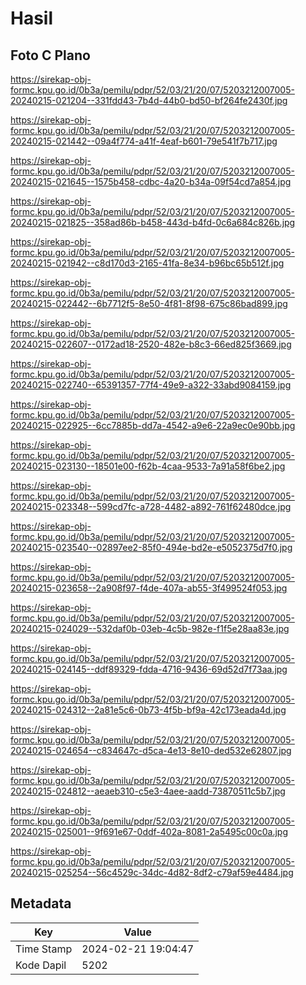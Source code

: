 # Hasil

## Foto C Plano

https://sirekap-obj-formc.kpu.go.id/0b3a/pemilu/pdpr/52/03/21/20/07/5203212007005-20240215-021204--331fdd43-7b4d-44b0-bd50-bf264fe2430f.jpg

https://sirekap-obj-formc.kpu.go.id/0b3a/pemilu/pdpr/52/03/21/20/07/5203212007005-20240215-021442--09a4f774-a41f-4eaf-b601-79e541f7b717.jpg

https://sirekap-obj-formc.kpu.go.id/0b3a/pemilu/pdpr/52/03/21/20/07/5203212007005-20240215-021645--1575b458-cdbc-4a20-b34a-09f54cd7a854.jpg

https://sirekap-obj-formc.kpu.go.id/0b3a/pemilu/pdpr/52/03/21/20/07/5203212007005-20240215-021825--358ad86b-b458-443d-b4fd-0c6a684c826b.jpg

https://sirekap-obj-formc.kpu.go.id/0b3a/pemilu/pdpr/52/03/21/20/07/5203212007005-20240215-021942--c8d170d3-2165-41fa-8e34-b96bc65b512f.jpg

https://sirekap-obj-formc.kpu.go.id/0b3a/pemilu/pdpr/52/03/21/20/07/5203212007005-20240215-022442--6b7712f5-8e50-4f81-8f98-675c86bad899.jpg

https://sirekap-obj-formc.kpu.go.id/0b3a/pemilu/pdpr/52/03/21/20/07/5203212007005-20240215-022607--0172ad18-2520-482e-b8c3-66ed825f3669.jpg

https://sirekap-obj-formc.kpu.go.id/0b3a/pemilu/pdpr/52/03/21/20/07/5203212007005-20240215-022740--65391357-77f4-49e9-a322-33abd9084159.jpg

https://sirekap-obj-formc.kpu.go.id/0b3a/pemilu/pdpr/52/03/21/20/07/5203212007005-20240215-022925--6cc7885b-dd7a-4542-a9e6-22a9ec0e90bb.jpg

https://sirekap-obj-formc.kpu.go.id/0b3a/pemilu/pdpr/52/03/21/20/07/5203212007005-20240215-023130--18501e00-f62b-4caa-9533-7a91a58f6be2.jpg

https://sirekap-obj-formc.kpu.go.id/0b3a/pemilu/pdpr/52/03/21/20/07/5203212007005-20240215-023348--599cd7fc-a728-4482-a892-761f62480dce.jpg

https://sirekap-obj-formc.kpu.go.id/0b3a/pemilu/pdpr/52/03/21/20/07/5203212007005-20240215-023540--02897ee2-85f0-494e-bd2e-e5052375d7f0.jpg

https://sirekap-obj-formc.kpu.go.id/0b3a/pemilu/pdpr/52/03/21/20/07/5203212007005-20240215-023658--2a908f97-f4de-407a-ab55-3f499524f053.jpg

https://sirekap-obj-formc.kpu.go.id/0b3a/pemilu/pdpr/52/03/21/20/07/5203212007005-20240215-024029--532daf0b-03eb-4c5b-982e-f1f5e28aa83e.jpg

https://sirekap-obj-formc.kpu.go.id/0b3a/pemilu/pdpr/52/03/21/20/07/5203212007005-20240215-024145--ddf89329-fdda-4716-9436-69d52d7f73aa.jpg

https://sirekap-obj-formc.kpu.go.id/0b3a/pemilu/pdpr/52/03/21/20/07/5203212007005-20240215-024312--2a81e5c6-0b73-4f5b-bf9a-42c173eada4d.jpg

https://sirekap-obj-formc.kpu.go.id/0b3a/pemilu/pdpr/52/03/21/20/07/5203212007005-20240215-024654--c834647c-d5ca-4e13-8e10-ded532e62807.jpg

https://sirekap-obj-formc.kpu.go.id/0b3a/pemilu/pdpr/52/03/21/20/07/5203212007005-20240215-024812--aeaeb310-c5e3-4aee-aadd-73870511c5b7.jpg

https://sirekap-obj-formc.kpu.go.id/0b3a/pemilu/pdpr/52/03/21/20/07/5203212007005-20240215-025001--9f691e67-0ddf-402a-8081-2a5495c00c0a.jpg

https://sirekap-obj-formc.kpu.go.id/0b3a/pemilu/pdpr/52/03/21/20/07/5203212007005-20240215-025254--56c4529c-34dc-4d82-8df2-c79af59e4484.jpg


## Metadata

| Key        | Value               |
| ---------- | ------------------- |
| Time Stamp | 2024-02-21 19:04:47 |
| Kode Dapil | 5202                |



